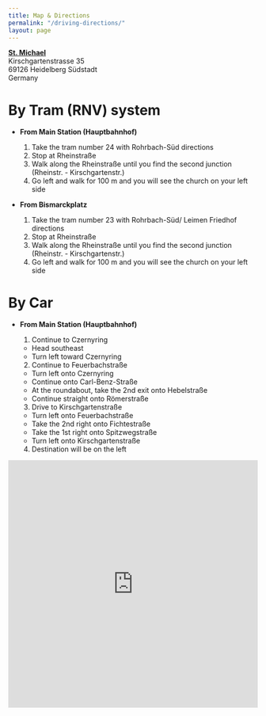 ```yaml
---
title: Map & Directions
permalink: "/driving-directions/"
layout: page
---
```


**[St. Michael](https://maps.google.com/maps?q=Kirschgartenstra%C3%9Fe+35,+Heidelberg,+Germany&hl=en&ie=UTF8&sll=49.388464,8.688504&sspn=0.007878,0.01929&hnear=Kirschgartenstra%C3%9Fe+35,+69126+Heidelberg,+Karlsruhe,+Baden-W%C3%BCrttemberg,+Germany&t=m&z=16&iwloc=A)**<br/>
Kirschgartenstrasse 35<br/>
69126 Heidelberg Südstadt<br />
Germany<br />


# By Tram (RNV) system
 
- **From Main Station (Hauptbahnhof)**

    1. Take the tram number 24 with Rohrbach-Süd directions
    2. Stop at Rheinstraße
    3. Walk along the Rheinstraße until you find the second junction (Rheinstr. - Kirschgartenstr.)
    4. Go left and walk for 100 m and you will see the church on your left side

- **From Bismarckplatz**

    1. Take the tram number 23 with Rohrbach-Süd/ Leimen Friedhof directions
    2. Stop at Rheinstraße
    3. Walk along the Rheinstraße until you find the second junction (Rheinstr. - Kirschgartenstr.)
    4. Go left and walk for 100 m and you will see the church on your left side
 
# By Car

- **From Main Station (Hauptbahnhof)**
 
    1. Continue to Czernyring
     - Head southeast
     - Turn left toward Czernyring

    2. Continue to Feuerbachstraße
     - Turn left onto Czernyring
     - Continue onto Carl-Benz-Straße
     - At the roundabout, take the 2nd exit onto Hebelstraße
     - Continue straight onto Römerstraße

    3. Drive to Kirschgartenstraße
     - Turn left onto Feuerbachstraße
     - Take the 2nd right onto Fichtestraße
     - Take the 1st right onto Spitzwegstraße
     - Turn left onto Kirschgartenstraße

    4. Destination will be on the left

<iframe width="100%" height="500px" frameborder="no" scrolling="auto" src="https://www.google.com/maps/embed?pb=!1m29!1m12!1m3!1d20772.505023862697!2d8.680906200000036!3d49.39825551590391!2m3!1f0!2f0!3f0!3m2!1i1024!2i768!4f13.1!4m14!1i0!3e6!4m5!1s0x4797c0d8fef51cbd%3A0x9b2b52faa371d535!2sHeidelberg+Hbf%2C+Heidelberg%2C+Deutschland!3m2!1d49.403566999999995!2d8.675442!4m5!1s0x4797c0ec69ae95a3%3A0x665d307427d4704f!2sKirschgartenstra%C3%9Fe+35%2C+69126+Heidelberg%2C+Deutschland!3m2!1d49.38849!2d8.68792!5e0!3m2!1sde!2sus!4v1417360425414"></iframe>
